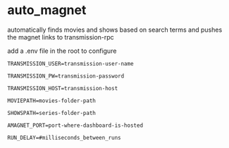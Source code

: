 # auto_magnet
automatically finds movies and shows based on search terms and pushes the magnet links to transmission-rpc

add a .env file in the root to configure

```
TRANSMISSION_USER=transmission-user-name

TRANSMISSION_PW=transmission-password

TRANSMISSION_HOST=transmission-host

MOVIEPATH=movies-folder-path

SHOWSPATH=series-folder-path

AMAGNET_PORT=port-where-dashboard-is-hosted

RUN_DELAY=#milliseconds_between_runs
```
